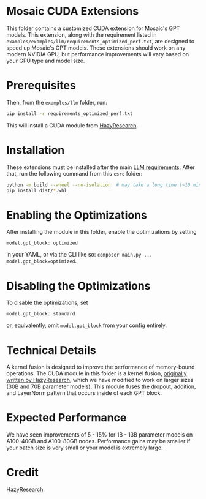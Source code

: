 # Mosaic CUDA Extensions
This folder contains a customized CUDA extension for Mosaic's GPT models. This extension, along with the requirement listed in `examples/examples/llm/requirements_optimized_perf.txt`, are designed to speed up Mosaic's GPT models. These extensions should work on any modern NVIDIA GPU, but performance improvements will vary based on your GPU type and model size.

# Prerequisites
 Then, from the `examples/llm` folder, run:
```bash
pip install -r requirements_optimized_perf.txt
```
This will install a CUDA module from [HazyResearch](https://github.com/HazyResearch/).

# Installation
These extensions must be installed after the main [LLM requirements](../README.md#installation). After that, run the following command from this `csrc` folder:
```bash
python -m build --wheel --no-isolation  # may take a long time (~10 minutes)
pip install dist/*.whl
```

# Enabling the Optimizations
After installing the module in this folder, enable the optimizations by setting
```
model.gpt_block: optimized
```
in your YAML, or via the CLI like so: `composer main.py ... model.gpt_block=optimized`.

# Disabling the Optimizations
To disable the optimizations, set
```
model.gpt_block: standard
```
or, equivalently, omit `model.gpt_block` from your config entirely.

# Technical Details
A kernel fusion is designed to improve the performance of memory-bound operations. The CUDA module in this folder is a kernel fusion, [originally written by HazyResearch](https://github.com/HazyResearch/flash-attention/tree/eb33e587e95ec29a13c58f76dadca04b64122784/csrc/layer_norm), which we have modified to work on larger sizes (30B and 70B parameter models). This module fuses the dropout, addition, and LayerNorm pattern that occurs inside of each GPT block.

# Expected Performance
We have seen improvements of 5 - 15% for 1B - 13B parameter models on A100-40GB and A100-80GB nodes. Performance gains may be smaller if your batch size is very small or your model is extremely large.

# Credit
[HazyResearch](https://github.com/HazyResearch/).
